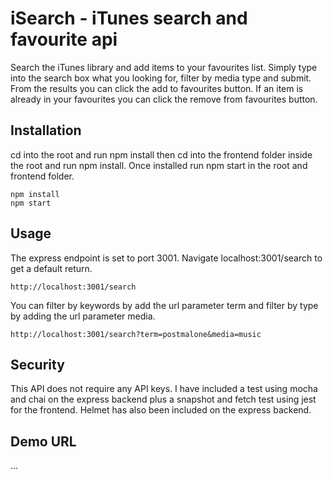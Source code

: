 # iSearch - iTunes search and favourite api

Search the iTunes library and add items to your favourites list. Simply type into the search box what you looking for, filter by media type and submit. From the results you can click the add to favourites button. If an item is already in your favourites you can click the remove from favourites button.

## Installation

cd into the root and run npm install then cd into the frontend folder inside the root and run npm install. Once installed run npm start in the root and frontend folder.

```
npm install 
npm start
```

## Usage

The express endpoint is set to port 3001. Navigate localhost:3001/search to get a default return.

```
http://localhost:3001/search
```

You can filter by keywords by add the url parameter term and filter by type by adding the url parameter media.

```
http://localhost:3001/search?term=postmalone&media=music
```

## Security

This API does not require any API keys. I have included a test using mocha and chai on the express backend plus a snapshot and fetch test using jest for the frontend. Helmet has also been included on the express backend.

## Demo URL

...
